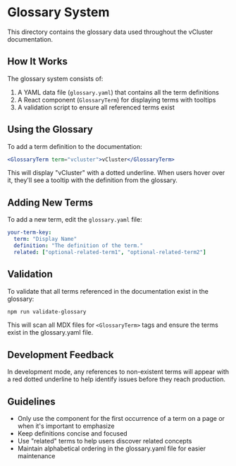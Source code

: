 # Glossary System

This directory contains the glossary data used throughout the vCluster documentation.

## How It Works

The glossary system consists of:

1. A YAML data file (`glossary.yaml`) that contains all the term definitions
2. A React component (`GlossaryTerm`) for displaying terms with tooltips
3. A validation script to ensure all referenced terms exist

## Using the Glossary

To add a term definition to the documentation:

```jsx
<GlossaryTerm term="vcluster">vCluster</GlossaryTerm>
```

This will display "vCluster" with a dotted underline. When users hover over it, they'll see a tooltip with the definition from the glossary.

## Adding New Terms

To add a new term, edit the `glossary.yaml` file:

```yaml
your-term-key:
  term: "Display Name"
  definition: "The definition of the term."
  related: ["optional-related-term1", "optional-related-term2"]
```

## Validation

To validate that all terms referenced in the documentation exist in the glossary:

```bash
npm run validate-glossary
```

This will scan all MDX files for `<GlossaryTerm>` tags and ensure the terms exist in the glossary.yaml file.

## Development Feedback

In development mode, any references to non-existent terms will appear with a red dotted underline to help identify issues before they reach production.

## Guidelines

- Only use the component for the first occurrence of a term on a page or when it's important to emphasize
- Keep definitions concise and focused
- Use "related" terms to help users discover related concepts
- Maintain alphabetical ordering in the glossary.yaml file for easier maintenance